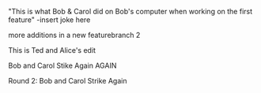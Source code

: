 "This is what Bob & Carol did on Bob's computer when working on the first feature"
-insert joke here


more additions in a new featurebranch 2 

This is Ted and Alice's edit


Bob and Carol Stike Again AGAIN




Round 2: Bob and Carol Strike Again

